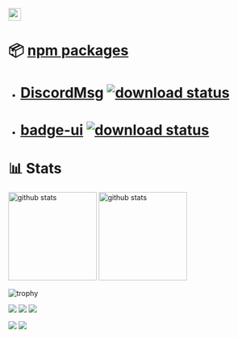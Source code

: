 <p align="left"> 
  <a href="https://github.com/fun117" target="_blank">
    <img height="25" src="https://img.shields.io/github/followers/fun117?label=follow&logo=github&style=flat" />
  </a>
</p>

# 📦 [npm packages](https://www.npmjs.com/~fun117?activeTab=packages)
<ul>
  <li>
    <h1><a href="https://github.com/Fun117/discord-messages-ui">DiscordMsg</a> <a href="https://npmcharts.com/compare/discord-msg-ui-beta?minimal=true"><img alt="download status" src="https://img.shields.io/npm/dm/discord-msg-ui-beta.svg?style=flat"/></a></h1>
  </li>
  <li>
    <h1><a href="https://github.com/Fun117/badge-ui">badge-ui</a> <a href="https://npmcharts.com/compare/badge-ui?minimal=true"><img alt="download status" src="https://img.shields.io/npm/dm/badge-ui.svg?style=flat"/></a></h1>
  </li>
</ul>

# 📊 Stats

<p align="left"> 
  <img alt="github stats" height="175px" src="https://github-readme-stats.vercel.app/api?username=fun117&theme=ambient_gradient&show_icons=ture" />
  <img alt="github stats" height="175px" src="https://github-readme-stats.vercel.app/api/top-langs/?username=fun117&layout=compact&cache_seconds=1800&theme=github_dark&hide=ShaderLab" />
</p>

![trophy](https://github-profile-trophy.vercel.app/?username=fun117&theme=algolia&column=7)

![](https://github-profile-summary-cards.vercel.app/api/cards/profile-details?username=fun117&theme=github_dark)
![](https://github-profile-summary-cards.vercel.app/api/cards/repos-per-language?username=fun117&theme=github_dark)
![](https://github-profile-summary-cards.vercel.app/api/cards/most-commit-language?username=fun117&theme=github_dark)

![](https://github-profile-summary-cards.vercel.app/api/cards/stats?username=fun117&theme=github_dark)
![](https://github-profile-summary-cards.vercel.app/api/cards/productive-time?username=fun117&theme=github_dark)
